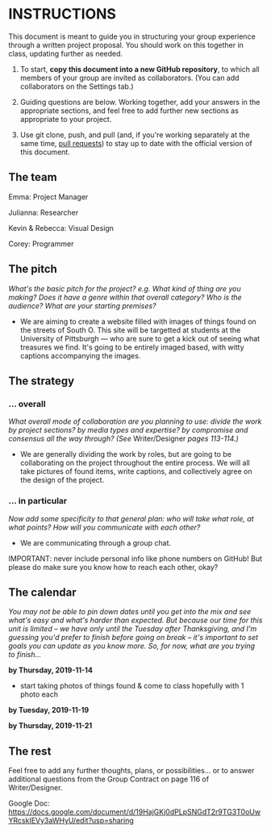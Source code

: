 # INSTRUCTIONS

This document is meant to guide you in structuring your group experience through a written project proposal. You should work on this together in class, updating further as needed.

1. To start, **copy this document into a new GitHub repository**, to which all members of your group are invited as collaborators. (You can add collaborators on the Settings tab.)

2. Guiding questions are below. Working together, add your answers in the appropriate sections, and feel free to add further new sections as appropriate to your project.

3. Use git clone, push, and pull (and, if you're working separately at the same time, [pull requests](https://www.youtube.com/watch?v=_NrSWLQsDL4)) to stay up to date with the official version of this document.


## The team
Emma: Project Manager

Julianna: Researcher

Kevin & Rebecca: Visual Design

Corey: Programmer


## The pitch
_What's the basic pitch for the project? e.g. What kind of thing are you making? Does it have a genre within that overall category? Who is the audience? What are your starting premises?_

- We are aiming to create a website filled with images of things found on the streets of South O. This site will be targetted at students at the University of Pittsburgh — who are sure to get a kick out of seeing what treasures we find. It's going to be entirely imaged based, with witty captions accompanying the images.



## The strategy
### ... overall
_What overall mode of collaboration are you planning to use: divide the work by project sections? by media types and expertise? by compromise and consensus all the way through? (See_ Writer/Designer _pages 113-114.)_

- We are generally dividing the work by roles, but are going to be collaborating on the project throughout the entire process. We will all take pictures of found items, write captions, and collectively agree on the design of the project.


### ... in particular
_Now add some specificity to that general plan: who will take what role, at what points? How will you communicate with each other?_

- We are communicating through a group chat.



<div class="alert alert-warning">
IMPORTANT: never include personal info like phone numbers on GitHub! But please do make sure you know how to reach each other, okay?
</div>



## The calendar
_You may not be able to pin down dates until you get into the mix and see what's easy and what's harder than expected. But because our time for this unit is limited – we have only until the Tuesday after Thanksgiving, and I'm guessing you'd prefer to finish before going on break – it's important to set goals you can update as you know more. So, for now, what are you trying to finish..._

**by Thursday, 2019-11-14**
- start taking photos of things found & come to class hopefully with 1 photo each

**by Tuesday, 2019-11-19**


**by Thursday, 2019-11-21**


<!-- add additional dates only if needed; probably best to keep the scope manageable! -->


## The rest
Feel free to add any further thoughts, plans, or possibilities... or to answer additional questions from the Group Contract on page 116 of Writer/Designer.

Google Doc: https://docs.google.com/document/d/19HajGKj0dPLpSNGdT2r9TG3T0oUwYRcskIEVy3aWHyU/edit?usp=sharing

